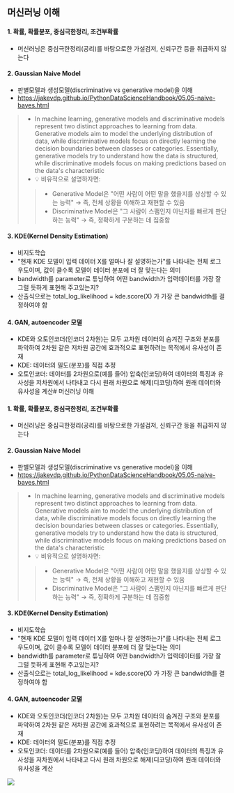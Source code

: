 ## 머신러닝 이해

#### 1. 확률, 확률뷴포, 중심극한정리, 조건부확률
- 머신러닝은 중심극한정리(공리)를 바탕으로한 가설검저, 신뢰구간 등을 취급하지 않는다
#### 2. Gaussian Naive Model
- 판별모델과 생성모델(discriminative vs generative model)을 이해
- https://jakevdp.github.io/PythonDataScienceHandbook/05.05-naive-bayes.html
> - In machine learning, generative models and discriminative models represent two distinct approaches to learning from data. Generative models aim to model the underlying distribution of data, while discriminative models focus on directly learning the decision boundaries between classes or categories. Essentially, generative models try to understand how the data is structured, while discriminative models focus on making predictions based on the data's characteristic
> - 💡 비유적으로 설명하자면:
>> - Generative Model은 "어떤 사람이 어떤 말을 했을지를 상상할 수 있는 능력" → 즉, 전체 상황을 이해하고 재현할 수 있음
>> - Discriminative Model은 "그 사람이 스팸인지 아닌지를 빠르게 판단하는 능력" → 즉, 정확하게 구분하는 데 집중함
#### 3. KDE(Kernel Density Estimation)
- 비지도학습
- "현재 KDE 모델이 입력 데이터 X를 얼마나 잘 설명하는가"를 나타내는 전체 로그 우도이며, 값이 클수록 모델이 데이터 분포에 더 잘 맞는다는 의미
- bandwidth를 parameter로 튜닝하여 어떤 bandwidth가 입력데이터를 가장 잘 그럴 듯하게 표현해 주고있는지?
- 산출식으로는 total_log_likelihood = kde.score(X) 가 가장 큰 bandwidth를 결정하여야 함
#### 4. GAN, autoencoder 모댈
- KDE와 오토인코더(인코더 2차원)는 모두 고차원 데이터의 숨겨진 구조와 분포를 파악하여 2차원 같은 저차원 공간에 효과적으로 표현하려는 목적에서 유사성이 존재
- KDE: 데이터의 밀도(분포)를 직접 추정
- 오토인코더: 데이터를 2차원으로(예를 들어) 압축(인코딩)하여 데이터의 특징과 유사성을 저차원에서 나타내고 다시 원래 차원으로 해제(디코딩)하여 원래 데이터와 유사성을 계산# 머신러닝 이해

#### 1. 확률, 확률뷴포, 중심극한정리, 조건부확률
- 머신러닝은 중심극한정리(공리)를 바탕으로한 가설검저, 신뢰구간 등을 취급하지 않는다
#### 2. Gaussian Naive Model
- 판별모델과 생성모델(discriminative vs generative model)을 이해
- https://jakevdp.github.io/PythonDataScienceHandbook/05.05-naive-bayes.html
> - In machine learning, generative models and discriminative models represent two distinct approaches to learning from data. Generative models aim to model the underlying distribution of data, while discriminative models focus on directly learning the decision boundaries between classes or categories. Essentially, generative models try to understand how the data is structured, while discriminative models focus on making predictions based on the data's characteristic
> - 💡 비유적으로 설명하자면:
>> - Generative Model은 "어떤 사람이 어떤 말을 했을지를 상상할 수 있는 능력" → 즉, 전체 상황을 이해하고 재현할 수 있음
>> - Discriminative Model은 "그 사람이 스팸인지 아닌지를 빠르게 판단하는 능력" → 즉, 정확하게 구분하는 데 집중함
#### 3. KDE(Kernel Density Estimation)
- 비지도학습
- "현재 KDE 모델이 입력 데이터 X를 얼마나 잘 설명하는가"를 나타내는 전체 로그 우도이며, 값이 클수록 모델이 데이터 분포에 더 잘 맞는다는 의미
- bandwidth를 parameter로 튜닝하여 어떤 bandwidth가 입력데이터를 가장 잘 그럴 듯하게 표현해 주고있는지?
- 산출식으로는 total_log_likelihood = kde.score(X) 가 가장 큰 bandwidth를 결정하여야 함
#### 4. GAN, autoencoder 모댈
- KDE와 오토인코더(인코더 2차원)는 모두 고차원 데이터의 숨겨진 구조와 분포를 파악하여 2차원 같은 저차원 공간에 효과적으로 표현하려는 목적에서 유사성이 존재
- KDE: 데이터의 밀도(분포)를 직접 추정
- 오토인코더: 데이터를 2차원으로(예를 들어) 압축(인코딩)하여 데이터의 특징과 유사성을 저차원에서 나타내고 다시 원래 차원으로 해제(디코딩)하여 원래 데이터와 유사성을 계산
<img src='https://blog.kakaocdn.net/dn/ZAS36/btqzZKBCb3X/yvuxoSPOMQRd2nHufcR0S1/img.png'>








